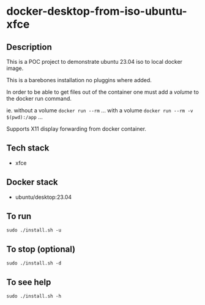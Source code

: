 # docker-desktop-from-iso-ubuntu-xfce

## Description
This is a POC project to demonstrate ubuntu 23.04 iso to local docker image.

This is a barebones installation no pluggins where added.

In order to be able to get files out of the container one must add a *volume* to the docker run command.

ie.
without a volume
`docker run --rm` ...
with a volume
`docker run --rm -v $(pwd):/app` ...

Supports X11 display forwarding from docker container.

## Tech stack
- xfce

## Docker stack
- ubuntu/desktop:23.04

## To run
`sudo ./install.sh -u`

## To stop (optional)
`sudo ./install.sh -d`

## To see help
`sudo ./install.sh -h`